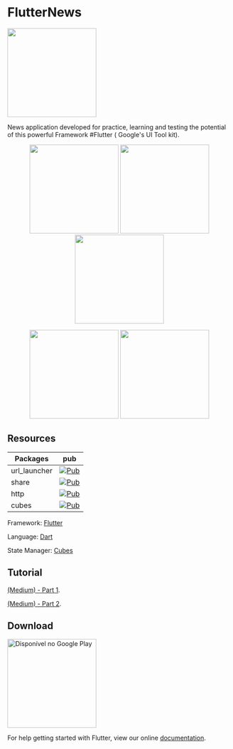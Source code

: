 # FlutterNews

<img src="https://github.com/RafaelBarbosatec/flutter_news/blob/master/imgs/flutter.png" width="200"/>

News application developed for practice, learning and testing the potential of this powerful Framework #Flutter ( Google's UI Tool kit).

<p align="center">
  <img src="https://github.com/RafaelBarbosatec/flutter_news/blob/master/imgs/img1.png" width="200"/>
  <img src="https://github.com/RafaelBarbosatec/flutter_news/blob/master/imgs/img2.png" width="200"/>
  <img src="https://github.com/RafaelBarbosatec/flutter_news/blob/master/imgs/img3.png" width="200"/>
</p>

<p align="center">
  <img src="https://github.com/RafaelBarbosatec/flutter_news/blob/master/imgs/print1_ios.png" width="200"/>
  <img src="https://github.com/RafaelBarbosatec/flutter_news/blob/master/imgs/print_ios.png" width="200"/>
</p>

## Resources

Packages | pub
--------- | ------
url_launcher     | [![Pub](https://img.shields.io/pub/v/url_launcher.svg)](https://pub.dartlang.org/packages/url_launcher)
share    | [![Pub](https://img.shields.io/pub/v/share.svg)](https://pub.dartlang.org/packages/share)
http    | [![Pub](https://img.shields.io/pub/v/http.svg)](https://pub.dartlang.org/packages/http)
cubes  | [![Pub](https://img.shields.io/pub/v/cubes.svg)](https://pub.dartlang.org/packages/cubes)

Framework: [Flutter](https://flutter.io/)

Language: [Dart](https://www.dartlang.org/)

State Manager: [Cubes](https://pub.dartlang.org/packages/cubes)

## Tutorial
[(Medium) - Part 1](https://medium.com/@rafaelbarbosatec/flutter-construindo-uma-linda-aplica%C3%A7%C3%A3o-de-not%C3%ADcias-parte-1-f0cbeecb7ab).

[(Medium) - Part 2](https://medium.com/@rafaelbarbosatec/flutter-construindo-uma-linda-aplica%C3%A7%C3%A3o-de-not%C3%ADcias-parte-2-86586a18dae).


## Download
<a href='https://play.google.com/store/apps/details?id=com.rafaelbarbosatec.newsflutter&pcampaignid=MKT-Other-global-all-co-prtnr-py-PartBadge-Mar2515-1'><img alt='Disponível no Google Play' src='https://play.google.com/intl/en_us/badges/images/generic/pt-br_badge_web_generic.png' width="200"/></a>

For help getting started with Flutter, view our online
[documentation](https://flutter.io/).
